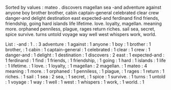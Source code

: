 Sorted by values :
mateo . discovers magellan sea -and adventure against anyone boy brother brother, cabin captain-general celebrated clear crew danger-and delight destination east expected-and ferdinand find friends, friendship, going hard islands life lifetime. love. loyalty, magellan. meaning more. orphaned penniless, plague, rages return riches. sail sea, secret, spice survive. turns untold voyage way well west whispers work, world. 

List :
-and : 1
. : 3
adventure : 1
against : 1
anyone : 1
boy : 1
brother : 1
brother, : 1
cabin : 1
captain-general : 1
celebrated : 1
clear : 1
crew : 1
danger-and : 1
delight : 1
destination : 1
discovers : 2
east : 1
expected-and : 1
ferdinand : 1
find : 1
friends, : 1
friendship, : 1
going : 1
hard : 1
islands : 1
life : 1
lifetime. : 1
love. : 1
loyalty, : 1
magellan : 2
magellan. : 1
mateo : 4
meaning : 1
more. : 1
orphaned : 1
penniless, : 1
plague, : 1
rages : 1
return : 1
riches. : 1
sail : 1
sea : 2
sea, : 1
secret, : 1
spice : 1
survive. : 1
turns : 1
untold : 1
voyage : 1
way : 1
well : 1
west : 1
whispers : 1
work, : 1
world. : 1
